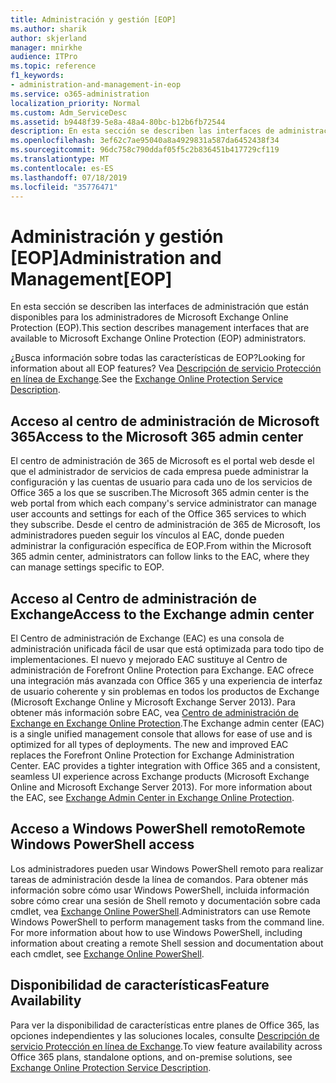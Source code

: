 ```yaml
---
title: Administración y gestión [EOP]
ms.author: sharik
author: skjerland
manager: mnirkhe
audience: ITPro
ms.topic: reference
f1_keywords:
- administration-and-management-in-eop
ms.service: o365-administration
localization_priority: Normal
ms.custom: Adm_ServiceDesc
ms.assetid: b9448f39-5e8a-48a4-80bc-b12b6fb72544
description: En esta sección se describen las interfaces de administración que están disponibles para los administradores de Microsoft Exchange Online Protection (EOP).
ms.openlocfilehash: 3ef62c7ae95040a8a4929831a587da6452438f34
ms.sourcegitcommit: 96dc758c790ddaf05f5c2b836451b417729cf119
ms.translationtype: MT
ms.contentlocale: es-ES
ms.lasthandoff: 07/18/2019
ms.locfileid: "35776471"
---
```

# <a name="administration-and-managementeop"></a><span data-ttu-id="9cb66-103">Administración y gestión [EOP]</span><span class="sxs-lookup"><span data-stu-id="9cb66-103">Administration and Management[EOP]</span></span>

<span data-ttu-id="9cb66-104">En esta sección se describen las interfaces de administración que están disponibles para los administradores de Microsoft Exchange Online Protection (EOP).</span><span class="sxs-lookup"><span data-stu-id="9cb66-104">This section describes management interfaces that are available to Microsoft Exchange Online Protection (EOP) administrators.</span></span>
  
<span data-ttu-id="9cb66-105">¿Busca información sobre todas las características de EOP?</span><span class="sxs-lookup"><span data-stu-id="9cb66-105">Looking for information about all EOP features?</span></span> <span data-ttu-id="9cb66-106">Vea [Descripción de servicio Protección en línea de Exchange](exchange-online-protection-service-description.md).</span><span class="sxs-lookup"><span data-stu-id="9cb66-106">See the [Exchange Online Protection Service Description](exchange-online-protection-service-description.md).</span></span>
  
## <a name="access-to-the-microsoft-365-admin-center"></a><span data-ttu-id="9cb66-107">Acceso al centro de administración de Microsoft 365</span><span class="sxs-lookup"><span data-stu-id="9cb66-107">Access to the Microsoft 365 admin center</span></span>
<span data-ttu-id="9cb66-108"><a name="BKMK_accesstotheoffice365admincenter"> </a></span><span class="sxs-lookup"><span data-stu-id="9cb66-108"></span></span>

<span data-ttu-id="9cb66-109">El centro de administración de 365 de Microsoft es el portal web desde el que el administrador de servicios de cada empresa puede administrar la configuración y las cuentas de usuario para cada uno de los servicios de Office 365 a los que se suscriben.</span><span class="sxs-lookup"><span data-stu-id="9cb66-109">The Microsoft 365 admin center is the web portal from which each company's service administrator can manage user accounts and settings for each of the Office 365 services to which they subscribe.</span></span> <span data-ttu-id="9cb66-110">Desde el centro de administración de 365 de Microsoft, los administradores pueden seguir los vínculos al EAC, donde pueden administrar la configuración específica de EOP.</span><span class="sxs-lookup"><span data-stu-id="9cb66-110">From within the Microsoft 365 admin center, administrators can follow links to the EAC, where they can manage settings specific to EOP.</span></span>
  
## <a name="access-to-the-exchange-admin-center"></a><span data-ttu-id="9cb66-111">Acceso al Centro de administración de Exchange</span><span class="sxs-lookup"><span data-stu-id="9cb66-111">Access to the Exchange admin center</span></span>
<span data-ttu-id="9cb66-112"><a name="BKMK_accesstotheexchangeadmincenter"> </a></span><span class="sxs-lookup"><span data-stu-id="9cb66-112"></span></span>

<span data-ttu-id="9cb66-p103">El Centro de administración de Exchange (EAC) es una consola de administración unificada fácil de usar que está optimizada para todo tipo de implementaciones. El nuevo y mejorado EAC sustituye al Centro de administración de Forefront Online Protection para Exchange. EAC ofrece una integración más avanzada con Office 365 y una experiencia de interfaz de usuario coherente y sin problemas en todos los productos de Exchange (Microsoft Exchange Online y Microsoft Exchange Server 2013). Para obtener más información sobre EAC, vea [Centro de administración de Exchange en Exchange Online Protection](https://go.microsoft.com/fwlink/p/?LinkId=282381).</span><span class="sxs-lookup"><span data-stu-id="9cb66-p103">The Exchange admin center (EAC) is a single unified management console that allows for ease of use and is optimized for all types of deployments. The new and improved EAC replaces the Forefront Online Protection for Exchange Administration Center. EAC provides a tighter integration with Office 365 and a consistent, seamless UI experience across Exchange products (Microsoft Exchange Online and Microsoft Exchange Server 2013). For more information about the EAC, see [Exchange Admin Center in Exchange Online Protection](https://go.microsoft.com/fwlink/p/?LinkId=282381).</span></span>
  
## <a name="remote-windows-powershell-access"></a><span data-ttu-id="9cb66-117">Acceso a Windows PowerShell remoto</span><span class="sxs-lookup"><span data-stu-id="9cb66-117">Remote Windows PowerShell access</span></span>
<span data-ttu-id="9cb66-118"><a name="BKMK_remotewindowspowershellaccess"> </a></span><span class="sxs-lookup"><span data-stu-id="9cb66-118"></span></span>

 <span data-ttu-id="9cb66-p104">Los administradores pueden usar Windows PowerShell remoto para realizar tareas de administración desde la línea de comandos. Para obtener más información sobre cómo usar Windows PowerShell, incluida información sobre cómo crear una sesión de Shell remoto y documentación sobre cada cmdlet, vea [Exchange Online PowerShell](https://go.microsoft.com/fwlink/p/?LinkId=282266).</span><span class="sxs-lookup"><span data-stu-id="9cb66-p104">Administrators can use Remote Windows PowerShell to perform management tasks from the command line. For more information about how to use Windows PowerShell, including information about creating a remote Shell session and documentation about each cmdlet, see [Exchange Online PowerShell](https://go.microsoft.com/fwlink/p/?LinkId=282266).</span></span>
  
## <a name="feature-availability"></a><span data-ttu-id="9cb66-121">Disponibilidad de características</span><span class="sxs-lookup"><span data-stu-id="9cb66-121">Feature Availability</span></span>
<span data-ttu-id="9cb66-122"><a name="BKMK_remotewindowspowershellaccess"> </a></span><span class="sxs-lookup"><span data-stu-id="9cb66-122"></span></span>

<span data-ttu-id="9cb66-123">Para ver la disponibilidad de características entre planes de Office 365, las opciones independientes y las soluciones locales, consulte [Descripción de servicio Protección en línea de Exchange](exchange-online-protection-service-description.md).</span><span class="sxs-lookup"><span data-stu-id="9cb66-123">To view feature availability across Office 365 plans, standalone options, and on-premise solutions, see [Exchange Online Protection Service Description](exchange-online-protection-service-description.md).</span></span>
  

